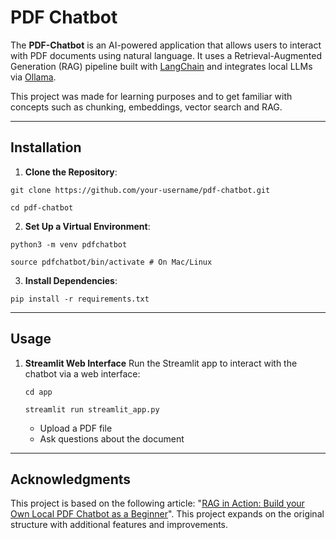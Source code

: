 # PDF Chatbot

The **PDF-Chatbot** is an AI-powered application that allows users to interact with PDF documents using natural language. It uses a Retrieval-Augmented Generation (RAG) pipeline built with [LangChain](https://www.langchain.com/) and integrates local LLMs via [Ollama](https://ollama.com/). 

This project was made for learning purposes and to get familiar with concepts such as chunking, embeddings, vector search and RAG. 

---

## Installation

1. **Clone the Repository**:
```
git clone https://github.com/your-username/pdf-chatbot.git
```
```
cd pdf-chatbot
```

2. **Set Up a Virtual Environment**:
```
python3 -m venv pdfchatbot
```
```
source pdfchatbot/bin/activate # On Mac/Linux
```

3. **Install Dependencies**:
```
pip install -r requirements.txt
```

---

## Usage 
1. **Streamlit Web Interface**
   Run the Streamlit app to interact with the chatbot via a web interface:

   ```
   cd app
   ```
   ```
   streamlit run streamlit_app.py
   ```
   * Upload a PDF file
   * Ask questions about the document
  
---

## Acknowledgments
This project is based on the following article: "[RAG in Action: Build your Own Local PDF Chatbot as a Beginner](https://medium.com/data-science-collective/rag-in-action-build-your-own-local-pdf-chatbot-as-a-beginner-96c2833869ff)". This project expands on the original structure with additional features and improvements.
